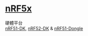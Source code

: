 ﻿[nRF5x](https://github.com/Hom-Wang/NRF5x)
========

硬體平台  
[nRF51-DK](https://www.nordicsemi.com/eng/Products/nRF51-DK), [nRF52-DK](https://www.nordicsemi.com/eng/Products/Bluetooth-Smart-Bluetooth-low-energy/nRF52-DK) & [nRF51-Dongle](https://www.nordicsemi.com/eng/Products/nRF51-Dongle)  
